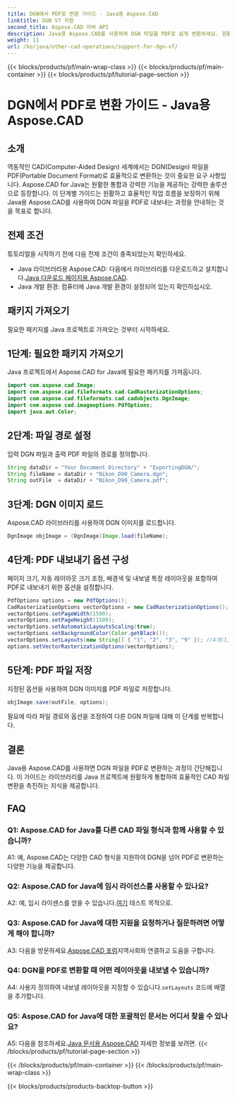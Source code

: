 ```yaml
---
title: DGN에서 PDF로 변환 가이드 - Java용 Aspose.CAD
linktitle: DGN V7 지원
second_title: Aspose.CAD 자바 API
description: Java용 Aspose.CAD를 사용하여 DGN 파일을 PDF로 쉽게 변환하세요. 원활한 통합과 효율적인 작업 흐름을 위한 단계별 가이드를 따르세요.
weight: 11
url: /ko/java/other-cad-operations/support-for-dgn-v7/
---
```


{{< blocks/products/pf/main-wrap-class >}}
{{< blocks/products/pf/main-container >}}
{{< blocks/products/pf/tutorial-page-section >}}

# DGN에서 PDF로 변환 가이드 - Java용 Aspose.CAD

## 소개

역동적인 CAD(Computer-Aided Design) 세계에서는 DGN(Design) 파일을 PDF(Portable Document Format)로 효율적으로 변환하는 것이 중요한 요구 사항입니다. Aspose.CAD for Java는 원활한 통합과 강력한 기능을 제공하는 강력한 솔루션으로 등장합니다. 이 단계별 가이드는 원활하고 효율적인 작업 흐름을 보장하기 위해 Java용 Aspose.CAD를 사용하여 DGN 파일을 PDF로 내보내는 과정을 안내하는 것을 목표로 합니다.

## 전제 조건

튜토리얼을 시작하기 전에 다음 전제 조건이 충족되었는지 확인하세요.
-  Java 라이브러리용 Aspose.CAD: 다음에서 라이브러리를 다운로드하고 설치합니다.[Java 다운로드 페이지용 Aspose.CAD](https://releases.aspose.com/cad/java/).
- Java 개발 환경: 컴퓨터에 Java 개발 환경이 설정되어 있는지 확인하십시오.

## 패키지 가져오기

필요한 패키지를 Java 프로젝트로 가져오는 것부터 시작하세요.

## 1단계: 필요한 패키지 가져오기

Java 프로젝트에서 Aspose.CAD for Java에 필요한 패키지를 가져옵니다.
```java
import com.aspose.cad.Image;
import com.aspose.cad.fileformats.cad.CadRasterizationOptions;
import com.aspose.cad.fileformats.cad.cadobjects.DgnImage;
import com.aspose.cad.imageoptions.PdfOptions;
import java.awt.Color;
```

## 2단계: 파일 경로 설정

입력 DGN 파일과 출력 PDF 파일의 경로를 정의합니다.

```java
String dataDir = "Your Document Directory" + "ExportingDGN/";
String fileName = dataDir + "Nikon_D90_Camera.dgn";
String outFile  = dataDir + "Nikon_D90_Camera.pdf";
```

## 3단계: DGN 이미지 로드

Aspose.CAD 라이브러리를 사용하여 DGN 이미지를 로드합니다.

```java
DgnImage objImage = (DgnImage)Image.load(fileName);
```

## 4단계: PDF 내보내기 옵션 구성

페이지 크기, 자동 레이아웃 크기 조정, 배경색 및 내보낼 특정 레이아웃을 포함하여 PDF로 내보내기 위한 옵션을 설정합니다.

```java
PdfOptions options = new PdfOptions();
CadRasterizationOptions vectorOptions = new CadRasterizationOptions();
vectorOptions.setPageWidth(1500);
vectorOptions.setPageHeight(1500);
vectorOptions.setAutomaticLayoutsScaling(true);
vectorOptions.setBackgroundColor(Color.getBlack());
vectorOptions.setLayouts(new String[] { "1", "2", "3", "9" }); //4개(1,2,3 및 9)개의 보기만 내보냅니다.
options.setVectorRasterizationOptions(vectorOptions);
```

## 5단계: PDF 파일 저장

지정된 옵션을 사용하여 DGN 이미지를 PDF 파일로 저장합니다.

```java
objImage.save(outFile, options);
```

필요에 따라 파일 경로와 옵션을 조정하여 다른 DGN 파일에 대해 이 단계를 반복합니다.

## 결론

Java용 Aspose.CAD를 사용하면 DGN 파일을 PDF로 변환하는 과정이 간단해집니다. 이 가이드는 라이브러리를 Java 프로젝트에 원활하게 통합하여 효율적인 CAD 파일 변환을 촉진하는 지식을 제공합니다.

## FAQ

### Q1: Aspose.CAD for Java를 다른 CAD 파일 형식과 함께 사용할 수 있습니까?

A1: 예, Aspose.CAD는 다양한 CAD 형식을 지원하여 DGN을 넘어 PDF로 변환하는 다양한 기능을 제공합니다.

### Q2: Aspose.CAD for Java에 임시 라이선스를 사용할 수 있나요?

 A2: 예, 임시 라이센스를 얻을 수 있습니다.[여기](https://purchase.aspose.com/temporary-license/) 테스트 목적으로.

### Q3: Aspose.CAD for Java에 대한 지원을 요청하거나 질문하려면 어떻게 해야 합니까?

 A3: 다음을 방문하세요.[Aspose.CAD 포럼](https://forum.aspose.com/c/cad/19)지역사회와 연결하고 도움을 구합니다.

### Q4: DGN을 PDF로 변환할 때 어떤 레이아웃을 내보낼 수 있습니까?

 A4: 사용자 정의하여 내보낼 레이아웃을 지정할 수 있습니다.`setLayouts` 코드에 배열을 추가합니다.

### Q5: Aspose.CAD for Java에 대한 포괄적인 문서는 어디서 찾을 수 있나요?

 A5: 다음을 참조하세요.[Java 문서용 Aspose.CAD](https://reference.aspose.com/cad/java/) 자세한 정보를 보려면.
{{< /blocks/products/pf/tutorial-page-section >}}

{{< /blocks/products/pf/main-container >}}
{{< /blocks/products/pf/main-wrap-class >}}

{{< blocks/products/products-backtop-button >}}
